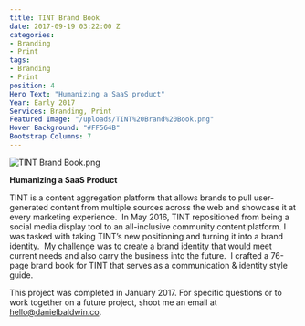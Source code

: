 ```yaml
---
title: TINT Brand Book
date: 2017-09-19 03:22:00 Z
categories:
- Branding
- Print
tags:
- Branding
- Print
position: 4
Hero Text: "​Humanizing a SaaS product"
Year: Early 2017
Services: Branding, Print
Featured Image: "/uploads/TINT%20Brand%20Book.png"
Hover Background: "#FF564B"
Bootstrap Columns: 7
---
```


![TINT Brand Book.png](/uploads/TINT%20Brand%20Book.png)​

**Humanizing a SaaS Product**

​​TINT is a content aggregation platform that allows brands to pull user-generated content from multiple sources across the web and showcase it at every marketing experience. 
​​
​​In May 2016, TINT repositioned from being a social media display tool to an all-inclusive community content platform. I was tasked with taking TINT’s new positioning and turning it into a brand identity.
​​
​​My challenge was to create a brand identity that would meet current needs and also carry the business into the future.
​​
​​I crafted a 76-page brand book for TINT that serves as a communication & identity style guide.

This project was completed in January 2017. For specific questions or to work together on a future project, shoot me an email at [hello@danielbaldwin.co](mailto:hello@danielbaldwin.co).